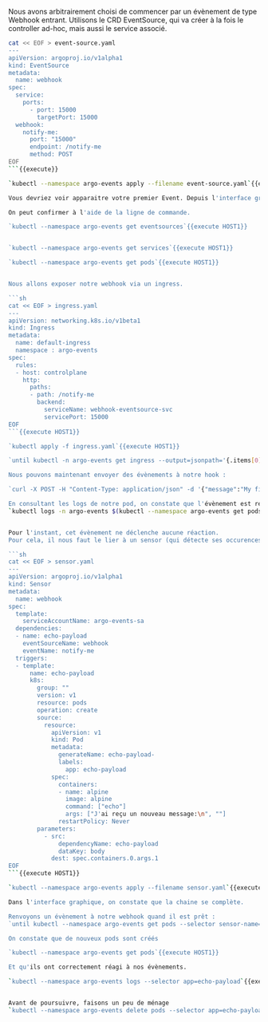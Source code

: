 Nous avons arbitrairement choisi de commencer par un évènement de type Webhook entrant.
Utilisons le CRD EventSource, qui va créer à la fois le controller ad-hoc, mais aussi le service associé.

```sh
cat << EOF > event-source.yaml
---
apiVersion: argoproj.io/v1alpha1
kind: EventSource
metadata:
  name: webhook
spec:
  service:
    ports:
      - port: 15000
        targetPort: 15000
  webhook:
    notify-me:
      port: "15000"
      endpoint: /notify-me
      method: POST
EOF
```{{execute}}

`kubectl --namespace argo-events apply --filename event-source.yaml`{{execute HOST1}}

Vous devriez voir apparaitre votre premier Event. Depuis l'interface graphique, vous pouvez accéder au descripteur, ainsi qu'aux logs.

On peut confirmer à l'aide de la ligne de commande.

`kubectl --namespace argo-events get eventsources`{{execute HOST1}}


`kubectl --namespace argo-events get services`{{execute HOST1}}

`kubectl --namespace argo-events get pods`{{execute HOST1}}


Nous allons exposer notre webhook via un ingress.

```sh
cat << EOF > ingress.yaml
---
apiVersion: networking.k8s.io/v1beta1
kind: Ingress
metadata:
  name: default-ingress
  namespace : argo-events
spec:
  rules:
  - host: controlplane
    http:
      paths:
      - path: /notify-me
        backend:
          serviceName: webhook-eventsource-svc
          servicePort: 15000
EOF
```{{execute HOST1}}

`kubectl apply -f ingress.yaml`{{execute HOST1}}

`until kubectl -n argo-events get ingress --output=jsonpath='{.items[0].status.loadBalancer}' | grep "ingress"; do : sleep 1 ; done`{{execute HOST1}}

Nous pouvons maintenant envoyer des évènements à notre hook :

`curl -X POST -H "Content-Type: application/json" -d '{"message":"My first message"}' http://controlplane/notify-me`{{execute HOST1}}

En consultant les logs de notre pod, on constate que l'évènement est reçu.
`kubectl logs -n argo-events $(kubectl --namespace argo-events get pods -l eventsource-name=webhook -o jsonpath="{.items[0].metadata.name}")`{{execute HOST1}}


Pour l'instant, cet évènement ne déclenche aucune réaction.
Pour cela, il nous faut le lier à un sensor (qui détecte ses occurences) et à un ou plusieurs triggers, les actions déclenchées sur réception.

```sh
cat << EOF > sensor.yaml
---
apiVersion: argoproj.io/v1alpha1
kind: Sensor
metadata:
  name: webhook
spec:
  template:
    serviceAccountName: argo-events-sa
  dependencies:
  - name: echo-payload
    eventSourceName: webhook
    eventName: notify-me
  triggers:
  - template:
      name: echo-payload
      k8s:
        group: ""
        version: v1
        resource: pods
        operation: create
        source:
          resource:
            apiVersion: v1
            kind: Pod
            metadata:
              generateName: echo-payload-
              labels:
                app: echo-payload
            spec:
              containers:
              - name: alpine
                image: alpine
                command: ["echo"]
                args: ["J'ai reçu un nouveau message:\n", ""]
              restartPolicy: Never
        parameters:
          - src:
              dependencyName: echo-payload
              dataKey: body
            dest: spec.containers.0.args.1
EOF
```{{execute HOST1}}

`kubectl --namespace argo-events apply --filename sensor.yaml`{{execute HOST1}}

Dans l'interface graphique, on constate que la chaine se complète.

Renvoyons un évènement à notre webhook quand il est prêt :
`until kubectl --namespace argo-events get pods --selector sensor-name=webhook --field-selector=status.phase=Running | grep "webhook-sensor"; do : sleep 1 ; done && curl -X POST -H "Content-Type: application/json" -d '{"message":"My first message"}' http://controlplane/notify-me`{{execute HOST1}}

On constate que de nouveux pods sont créés

`kubectl --namespace argo-events get pods`{{execute HOST1}}

Et qu'ils ont correctement réagi à nos évènements.

`kubectl --namespace argo-events logs --selector app=echo-payload`{{execute HOST1}}


Avant de poursuivre, faisons un peu de ménage
`kubectl --namespace argo-events delete pods --selector app=echo-payload`{{execute HOST1}}
